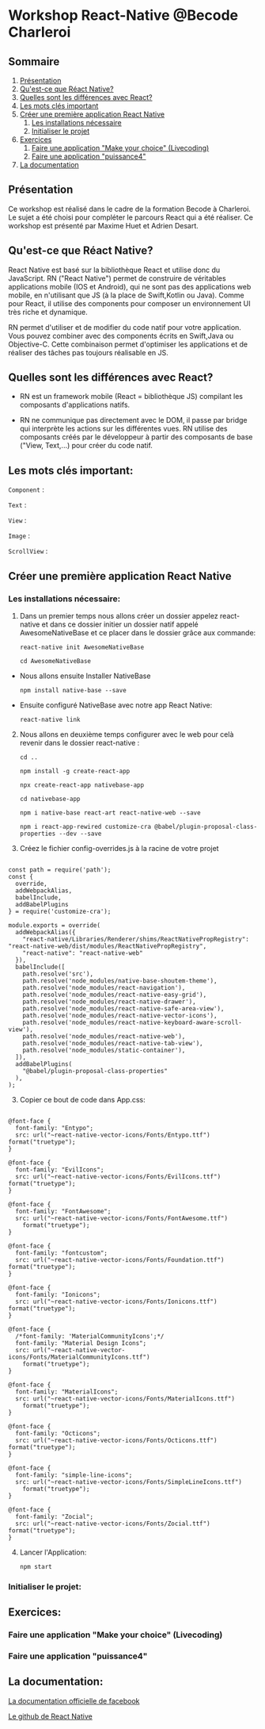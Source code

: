 # Workshop React-Native @Becode Charleroi

## Sommaire
1. [Présentation](#présentation)
2. [Qu'est-ce que Réact Native?](#quest-ce-que-réact-native)
3. [Quelles sont les différences avec React?](#quelles-sont-les-différences-avec-react)
4. [Les mots clés important](#les-mots-clés-important)
5. [Créer une première application React Native](#créer-une-première-application-react-native)
    1. [Les installations nécessaire](#les-installations-nécessaire)
    2. [Initialiser le projet](#initialiser-le-projet)
6. [Exercices](#exercices)
    1. [Faire une application "Make your choice" (Livecoding)](#faire-une-application-make-your-choice-Livecoding)
    2. [Faire une application "puissance4"](#faire-une-application-puissance4)
7. [La documentation](#la-documentation)


## Présentation

Ce workshop est réalisé dans le cadre de la formation Becode à Charleroi. Le sujet a été choisi pour compléter le parcours React qui a été réaliser. Ce workshop est présenté par Maxime Huet et Adrien Desart. 

## Qu'est-ce que Réact Native?

React Native est basé sur la bibliothèque React et utilise donc du JavaScript. RN ("React Native") permet de construire de véritables applications mobile (IOS et Android), qui ne sont pas des applications web mobile, en n'utilisant que JS (à la place de Swift,Kotlin ou Java). Comme pour React, il utilise des components pour composer un environnement UI très riche et dynamique. 

RN permet d'utiliser et de modifier du code natif pour votre application. Vous pouvez combiner avec des components écrits en Swift,Java ou Objective-C. Cette combinaison permet d'optimiser les applications et de réaliser des tâches pas toujours réalisable en JS.

## Quelles sont les différences avec React? 

* RN est un framework mobile (React = bibliothèque JS) compilant les composants d'applications natifs.

* RN ne communique pas directement avec le DOM, il passe par bridge qui interprète les actions sur les différentes vues. RN utilise des composants créés par le développeur à partir des composants de base ("View, Text,...) pour créer du code natif.

## Les mots clés important:

`Component` :

`Text` :

`View` :

`Image` :

`ScrollView` :

## Créer une première application React Native
### Les installations nécessaire:

1. Dans un premier temps nous allons créer un dossier appelez react-native et dans ce dossier initier un dossier natif appelé AwesomeNativeBase et ce placer dans le dossier grâce aux commande: 

	```react-native init AwesomeNativeBase```

	```cd AwesomeNativeBase```

- Nous allons ensuite Installer NativeBase

	```npm install native-base --save```

- Ensuite configuré NativeBase avec notre app React Native: 

	```react-native link```


2. Nous allons en deuxième temps configurer avec le web pour celà revenir dans le dossier react-native :

	```cd ..```

	```npm install -g create-react-app```

	```npx create-react-app nativebase-app```

	```cd nativebase-app```

	```npm i native-base react-art react-native-web --save```

	```npm i react-app-rewired customize-cra @babel/plugin-proposal-class-properties --dev --save```

3. Créez le fichier config-overrides.js à la racine de votre projet

<pre><code>
const path = require('path');
const {
  override,
  addWebpackAlias,
  babelInclude,
  addBabelPlugins
} = require('customize-cra');

module.exports = override(
  addWebpackAlias({
    "react-native/Libraries/Renderer/shims/ReactNativePropRegistry": "react-native-web/dist/modules/ReactNativePropRegistry",
    "react-native": "react-native-web"
  }),
  babelInclude([
    path.resolve('src'),
    path.resolve('node_modules/native-base-shoutem-theme'),
    path.resolve('node_modules/react-navigation'),
    path.resolve('node_modules/react-native-easy-grid'),
    path.resolve('node_modules/react-native-drawer'),
    path.resolve('node_modules/react-native-safe-area-view'),
    path.resolve('node_modules/react-native-vector-icons'),
    path.resolve('node_modules/react-native-keyboard-aware-scroll-view'),
    path.resolve('node_modules/react-native-web'),
    path.resolve('node_modules/react-native-tab-view'),
    path.resolve('node_modules/static-container'),
  ]),
  addBabelPlugins(
    "@babel/plugin-proposal-class-properties"
  ),
);
</code></pre>

3. Copier ce bout de code dans App.css:

<pre><code>
@font-face {
  font-family: "Entypo";
  src: url("~react-native-vector-icons/Fonts/Entypo.ttf") format("truetype");
}

@font-face {
  font-family: "EvilIcons";
  src: url("~react-native-vector-icons/Fonts/EvilIcons.ttf") format("truetype");
}

@font-face {
  font-family: "FontAwesome";
  src: url("~react-native-vector-icons/Fonts/FontAwesome.ttf")
    format("truetype");
}

@font-face {
  font-family: "fontcustom";
  src: url("~react-native-vector-icons/Fonts/Foundation.ttf") format("truetype");
}

@font-face {
  font-family: "Ionicons";
  src: url("~react-native-vector-icons/Fonts/Ionicons.ttf") format("truetype");
}

@font-face {
  /*font-family: 'MaterialCommunityIcons';*/
  font-family: "Material Design Icons";
  src: url("~react-native-vector-icons/Fonts/MaterialCommunityIcons.ttf")
    format("truetype");
}

@font-face {
  font-family: "MaterialIcons";
  src: url("~react-native-vector-icons/Fonts/MaterialIcons.ttf")
    format("truetype");
}

@font-face {
  font-family: "Octicons";
  src: url("~react-native-vector-icons/Fonts/Octicons.ttf") format("truetype");
}

@font-face {
  font-family: "simple-line-icons";
  src: url("~react-native-vector-icons/Fonts/SimpleLineIcons.ttf")
    format("truetype");
}

@font-face {
  font-family: "Zocial";
  src: url("~react-native-vector-icons/Fonts/Zocial.ttf") format("truetype");
}
</code></pre>

4. Lancer l'Application:

	```npm start```

### Initialiser le projet:



## Exercices:
### Faire une application "Make your choice" (Livecoding)
### Faire une application "puissance4"

## La documentation:

[La documentation officielle de facebook](https://facebook.github.io/react-native/)

[Le github de React Native](https://github.com/facebook/react-native)